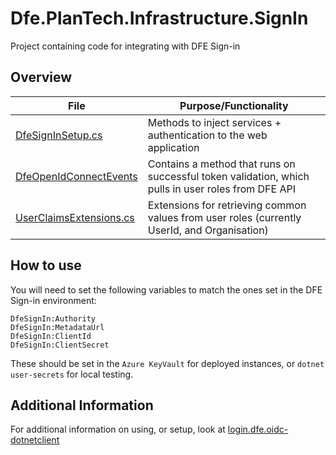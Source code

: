 # Dfe.PlanTech.Infrastructure.SignIn

Project containing code for integrating with DFE Sign-in

## Overview

| File                                                            | Purpose/Functionality                                                                              |
| --------------------------------------------------------------- | -------------------------------------------------------------------------------------------------- |
| [DfeSignInSetup.cs](./DfeSignInSetup.cs)                        | Methods to inject services + authentication to the web application                                 |
| [DfeOpenIdConnectEvents](./DfeOpenIdConnectEvents.cs)           | Contains a method that runs on successful token validation, which pulls in user roles from DFE API |
| [UserClaimsExtensions.cs](./Extensions/UserClaimsExtensions.cs) | Extensions for retrieving common values from user roles (currently UserId, and Organisation)       |

## How to use

You will need to set the following variables to match the ones set in the DFE Sign-in environment:

```
DfeSignIn:Authority
DfeSignIn:MetadataUrl
DfeSignIn:ClientId
DfeSignIn:ClientSecret
```

These should be set in the `Azure KeyVault` for deployed instances, or `dotnet user-secrets` for local testing.

## Additional Information

For additional information on using, or setup, look at [login.dfe.oidc-dotnetclient](https://github.com/DFE-Digital/login.dfe.oidc-dotnetclient)